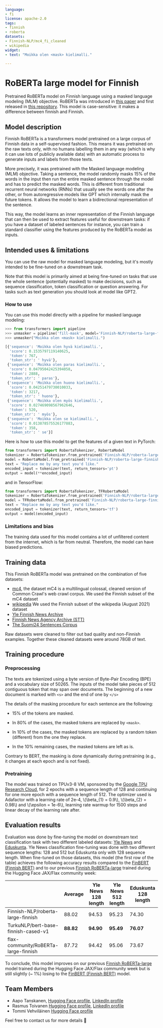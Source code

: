 ```yaml
---
language:
- fi
license: apache-2.0
tags:
- finnish
- roberta
datasets:
- Finnish-NLP/mc4_fi_cleaned
- wikipedia
widget:
- text: "Moikka olen <mask> kielimalli."

---
```


# RoBERTa large model for Finnish

Pretrained RoBERTa model on Finnish language using a masked language modeling (MLM) objective. RoBERTa was introduced in
[this paper](https://arxiv.org/abs/1907.11692) and first released in
[this repository](https://github.com/pytorch/fairseq/tree/master/examples/roberta). This model is case-sensitive: it
makes a difference between finnish and Finnish.

## Model description

Finnish RoBERTa is a transformers model pretrained on a large corpus of Finnish data in a self-supervised fashion. This means
it was pretrained on the raw texts only, with no humans labelling them in any way (which is why it can use lots of
publicly available data) with an automatic process to generate inputs and labels from those texts. 

More precisely, it was pretrained with the Masked language modeling (MLM) objective. Taking a sentence, the model
randomly masks 15% of the words in the input then run the entire masked sentence through the model and has to predict
the masked words. This is different from traditional recurrent neural networks (RNNs) that usually see the words one
after the other, or from autoregressive models like GPT which internally mask the future tokens. It allows the model to
learn a bidirectional representation of the sentence.

This way, the model learns an inner representation of the Finnish language that can then be used to extract features
useful for downstream tasks: if you have a dataset of labeled sentences for instance, you can train a standard
classifier using the features produced by the RoBERTa model as inputs.

## Intended uses & limitations

You can use the raw model for masked language modeling, but it's mostly intended to be fine-tuned on a downstream task.

Note that this model is primarily aimed at being fine-tuned on tasks that use the whole sentence (potentially masked)
to make decisions, such as sequence classification, token classification or question answering. For tasks such as text
generation you should look at model like GPT2.

### How to use

You can use this model directly with a pipeline for masked language modeling:

```python
>>> from transformers import pipeline
>>> unmasker = pipeline('fill-mask', model='Finnish-NLP/roberta-large-finnish')
>>> unmasker("Moikka olen <mask> kielimalli.")

[{'sequence': 'Moikka olen hyvä kielimalli.',
  'score': 0.1535797119140625,
  'token': 767,
  'token_str': ' hyvä'},
 {'sequence': 'Moikka olen paras kielimalli.',
  'score': 0.04795042425394058,
  'token': 2888,
  'token_str': ' paras'},
 {'sequence': 'Moikka olen huono kielimalli.',
  'score': 0.04251479730010033,
  'token': 3217,
  'token_str': ' huono'},
 {'sequence': 'Moikka olen myös kielimalli.',
  'score': 0.027469098567962646,
  'token': 520,
  'token_str': ' myös'},
 {'sequence': 'Moikka olen se kielimalli.',
  'score': 0.013878575526177883,
  'token': 358,
  'token_str': ' se'}]
```

Here is how to use this model to get the features of a given text in PyTorch:

```python
from transformers import RobertaTokenizer, RobertaModel
tokenizer = RobertaTokenizer.from_pretrained('Finnish-NLP/roberta-large-finnish')
model = RobertaModel.from_pretrained('Finnish-NLP/roberta-large-finnish')
text = "Replace me by any text you'd like."
encoded_input = tokenizer(text, return_tensors='pt')
output = model(**encoded_input)
```

and in TensorFlow:

```python
from transformers import RobertaTokenizer, TFRobertaModel
tokenizer = RobertaTokenizer.from_pretrained('Finnish-NLP/roberta-large-finnish')
model = TFRobertaModel.from_pretrained('Finnish-NLP/roberta-large-finnish', from_pt=True)
text = "Replace me by any text you'd like."
encoded_input = tokenizer(text, return_tensors='tf')
output = model(encoded_input)
```

### Limitations and bias

The training data used for this model contains a lot of unfiltered content from the internet, which is far from
neutral. Therefore, the model can have biased predictions.

## Training data

This Finnish RoBERTa model was pretrained on the combination of five datasets:
- [mc4](https://huggingface.co/datasets/mc4), the dataset mC4 is a multilingual colossal, cleaned version of Common Crawl's web crawl corpus. We used the Finnish subset of the mC4 dataset
- [wikipedia](https://huggingface.co/datasets/wikipedia) We used the Finnish subset of the wikipedia (August 2021) dataset
- [Yle Finnish News Archive](http://urn.fi/urn:nbn:fi:lb-2017070501)
- [Finnish News Agency Archive (STT)](http://urn.fi/urn:nbn:fi:lb-2018121001)
- [The Suomi24 Sentences Corpus](http://urn.fi/urn:nbn:fi:lb-2020021803)

Raw datasets were cleaned to filter out bad quality and non-Finnish examples. Together these cleaned datasets were around 78GB of text.

## Training procedure

### Preprocessing

The texts are tokenized using a byte version of Byte-Pair Encoding (BPE) and a vocabulary size of 50265. The inputs of
the model take pieces of 512 contiguous token that may span over documents. The beginning of a new document is marked
with `<s>` and the end of one by `</s>`

The details of the masking procedure for each sentence are the following:
- 15% of the tokens are masked.
- In 80% of the cases, the masked tokens are replaced by `<mask>`.

- In 10% of the cases, the masked tokens are replaced by a random token (different) from the one they replace.
- In the 10% remaining cases, the masked tokens are left as is.

Contrary to BERT, the masking is done dynamically during pretraining (e.g., it changes at each epoch and is not fixed).

### Pretraining

The model was trained on TPUv3-8 VM, sponsored by the [Google TPU Research Cloud](https://sites.research.google/trc/about/), for 2 epochs with a sequence length of 128 and continuing for one more epoch with a sequence length of 512. The optimizer used is Adafactor with a learning rate of 2e-4, \\(\beta_{1} = 0.9\\), \\(\beta_{2} = 0.98\\) and \\(\epsilon = 1e-6\\), learning rate warmup for 1500 steps and linear decay of the learning rate after.

## Evaluation results

Evaluation was done by fine-tuning the model on downstream text classification task with two different labeled datasets: [Yle News](https://github.com/spyysalo/yle-corpus) and [Eduskunta](https://github.com/aajanki/eduskunta-vkk). Yle News classification fine-tuning was done with two different sequence lengths: 128 and 512 but Eduskunta only with 128 sequence length.
When fine-tuned on those datasets, this model (the first row of the table) achieves the following accuracy results compared to the [FinBERT (Finnish BERT)](https://huggingface.co/TurkuNLP/bert-base-finnish-cased-v1) and to our previous [Finnish RoBERTa-large](https://huggingface.co/flax-community/RoBERTa-large-finnish) trained during the Hugging Face JAX/Flax community week:

|                                        | Average  | Yle News 128 length | Yle News 512 length | Eduskunta 128 length |
|----------------------------------------|----------|---------------------|---------------------|----------------------|
|Finnish-NLP/roberta-large-finnish       |88.02     |94.53                |95.23                |74.30                 |
|TurkuNLP/bert-base-finnish-cased-v1     |**88.82** |**94.90**            |**95.49**            |**76.07**             |
|flax-community/RoBERTa-large-finnish    |87.72     |94.42                |95.06                |73.67                 |

To conclude, this model improves on our previous [Finnish RoBERTa-large](https://huggingface.co/flax-community/RoBERTa-large-finnish) model trained during the Hugging Face JAX/Flax community week but is still slightly (~ 1%) losing to the [FinBERT (Finnish BERT)](https://huggingface.co/TurkuNLP/bert-base-finnish-cased-v1) model.

## Team Members

- Aapo Tanskanen, [Hugging Face profile](https://huggingface.co/aapot), [LinkedIn profile](https://www.linkedin.com/in/aapotanskanen/)
- Rasmus Toivanen [Hugging Face profile](https://huggingface.co/RASMUS), [LinkedIn profile](https://www.linkedin.com/in/rasmustoivanen/)
- Tommi Vehviläinen [Hugging Face profile](https://huggingface.co/Tommi)

Feel free to contact us for more details 🤗